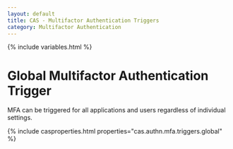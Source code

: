 ```yaml
---
layout: default
title: CAS - Multifactor Authentication Triggers
category: Multifactor Authentication
---
```


{% include variables.html %}

# Global Multifactor Authentication Trigger

MFA can be triggered for all applications and users regardless of individual settings.

{% include casproperties.html properties="cas.authn.mfa.triggers.global" %}

